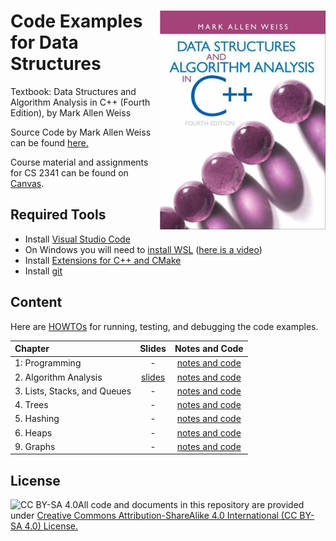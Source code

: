 # <img src="images/DS_Weiss_Book.jpg" align="right"> Code Examples for Data Structures

Textbook: Data Structures and Algorithm Analysis in C++ (Fourth Edition), by Mark Allen Weiss

Source Code by Mark Allen Weiss can be found [here.](https://users.cs.fiu.edu/~weiss/dsaa_c++4/code/)

Course material and assignments for CS 2341 can be found on [Canvas](https://www.smu.edu/OIT/Services/Canvas/).


## Required Tools

* Install [Visual Studio Code](https://code.visualstudio.com/)
* On Windows you will need to [install WSL](https://code.visualstudio.com/docs/cpp/config-wsl) ([here is a video](https://www.youtube.com/watch?v=NY5izJWXi0U))
* Install [Extensions for C++ and CMake](https://code.visualstudio.com/docs/languages/cpp)
* Install [git](https://git-scm.com/)


## Content

Here are [HOWTOs](Chapter1_Programming/HOWTOs.md) for running, testing, and debugging the code examples.

| Chapter | Slides | Notes and Code |
| :-------| :----: | :--: |
| 1: Programming | - | [notes and code](Chapter1_Programming)  |
| 2. Algorithm Analysis | [slides](https://github.com/mhahsler/CS2341/blob/main/slides/Chapter2_Algorithm_Analysis.pdf) | [notes and code](Chapter2_Algorithm_Analysis) |
| 3. Lists, Stacks, and Queues | - | [notes and code](Chapter3_Lists_etc) |
| 4. Trees | - | [notes and code](Chapter4_Trees) |
| 5. Hashing | - | [notes and code](Chapter5_Hashing) |
| 6. Heaps | - | [notes and code](Chapter6_Heaps) |
| 9. Graphs | - | [notes and code](Chapter9_Graphs) |

## License

<img src="https://licensebuttons.net/l/by-sa/3.0/88x31.png" alt="CC BY-SA 4.0" align="left">

All code and documents in this repository are provided under [Creative Commons Attribution-ShareAlike 4.0 International (CC BY-SA 4.0) License.](https://creativecommons.org/licenses/by-sa/4.0/)

